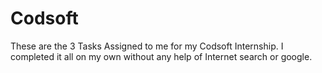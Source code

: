 # Codsoft

These are the 3 Tasks Assigned to me for my Codsoft Internship.
I completed it all on my own without any help of Internet search or google.
